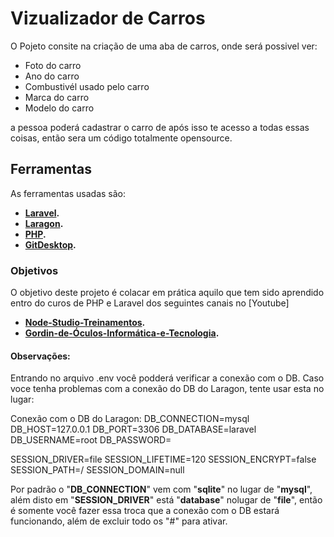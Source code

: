 # Vizualizador de Carros

O Pojeto consite na criação de uma aba de carros, onde será possivel ver:
- Foto do carro
- Ano do carro
- Combustivél usado pelo carro
- Marca do carro
- Modelo do carro

a pessoa poderá cadastrar o carro de após isso te acesso a todas essas coisas, então sera um código totalmente opensource.

## Ferramentas
As ferramentas usadas são:

- **[Laravel](https://laravel.com/docs/contributions).**
- **[Laragon](https://laragon.org/docs/).**
- **[PHP](https://www.php.net/docs.php).**
- **[GitDesktop](https://desktop.github.com/download/).**

### Objetivos
O objetivo deste projeto é colacar em prática aquilo que tem sido aprendido entro do curos de PHP e Laravel dos seguintes canais no 
[Youtube]

- **[Node-Studio-Treinamentos](https://www.youtube.com/watch?v=SnOlhaJTMTA&list=PLwXQLZ3FdTVH5Tb57_-ll_r0VhNz9RrXb&index=1).**
- **[Gordin-de-Óculos-Informática-e-Tecnologia](https://www.youtube.com/watch?v=4EoW20FV6Rc&list=PLds8fm5O3hgyyaO2G9gSPq1Mmwe_cVmh5).**

#### Observações:
Entrando no arquivo .env você podderá verificar a conexão com o DB.
Caso voce tenha problemas com a conexão do DB do Laragon, tente usar esta no lugar:

Conexão com o DB do Laragon:
DB_CONNECTION=mysql
DB_HOST=127.0.0.1
DB_PORT=3306
DB_DATABASE=laravel
DB_USERNAME=root
DB_PASSWORD=

SESSION_DRIVER=file
SESSION_LIFETIME=120
SESSION_ENCRYPT=false
SESSION_PATH=/
SESSION_DOMAIN=null

Por padrão o "**DB_CONNECTION**" vem com "**sqlite**" no lugar de "**mysql**", além disto em "**SESSION_DRIVER**" está "**database**" nolugar de "**file**", então é somente você fazer essa troca que a conexão com o DB estará funcionando, além de excluir todo os "#" para ativar. 
